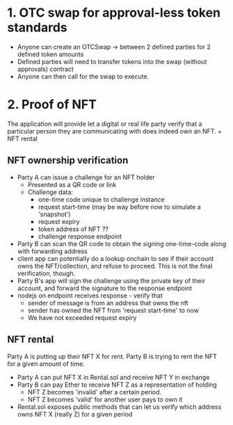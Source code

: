 # 1. OTC swap for approval-less token standards
- Anyone can create an OTCSwap -> between 2 defined parties for 2 defined token amounts
- Defined parties will need to transfer tokens into the swap (without approvals) contract
- Anyone can then call for the swap to execute.

# 2. Proof of NFT
The application will provide let a digital or real life party verify that a particular person they are communicating with does indeed own an NFT. + NFT rental

## NFT ownership verification
- Party A can issue a challenge for an NFT holder
  - Presented as a QR code or link
  - Challenge data:
    - one-time code unique to challenge instance
    - request start-time (may be way before now to simulate a 'snapshot')
    - request expiry
    - token address of NFT ??
    - challenge response endpoint
- Party B can scan the QR code to obtain the signing one-time-code along with forwarding address
- client app can potentially do a lookup onchain to see if their account owns the NFT/collection, and refuse to proceed. This is not the final verification, though.
- Party B's app will sign the challenge using the private key of their account, and forward the signature to the response endpoint
- nodejs on endpoint receives response - verify that 
  - sender of message is from an address that owns the nft
  - sender has owned the NFT from 'request start-time' to now
  - We have not exceeded request expiry
## NFT rental
Party A is putting up their NFT X for rent. Party B is trying to rent the NFT for a given amount of time.
- Party A can put NFT X in Rental.sol and receive NFT Y in exchange
- Party B can pay Ether to receive NFT Z as a representation of holding 
  - NFT Z becomes 'invalid' after a certain period.
  - NFT Z becomes 'valid' for another user pays to own it
- Rental.sol exposes public methods that can let us verify which address owns NFT X (really Z) for a given period


